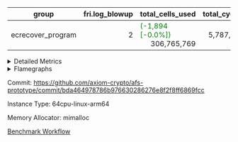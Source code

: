 | group | fri.log_blowup | total_cells_used | total_cycles | total_proof_time_ms |
| --- | --- | --- | --- | --- |
| ecrecover_program | <div style='text-align: right'>2</div>  | <span style="color: green">(-1,894 [-0.0%])</span> <div style='text-align: right'>306,765,769</div>  | <div style='text-align: right'>5,787,691</div>  | <span style="color: green">(-316.0 [-0.8%])</span> <div style='text-align: right'>38,185.0</div>  |


<details>
<summary>Detailed Metrics</summary>

| group | collect_metrics | execute_time_ms | total_cells_used | total_cycles |
| --- | --- | --- | --- | --- |
| ecrecover_program | true | <span style="color: red">(+3,352.0 [+4.1%])</span> <div style='text-align: right'>85,628.0</div>  | <span style="color: green">(-1,894 [-0.0%])</span> <div style='text-align: right'>306,765,769</div>  | <div style='text-align: right'>5,787,691</div>  |

| group | chip_name | collect_metrics | rows_used |
| --- | --- | --- | --- |
| ecrecover_program | ProgramChip | true | <div style='text-align: right'>17,443</div>  |
| ecrecover_program | VmConnectorAir | true | <div style='text-align: right'>2</div>  |
| ecrecover_program | Boundary | true | <div style='text-align: right'>63,474</div>  |
| ecrecover_program | Merkle | true | <div style='text-align: right'>63,814</div>  |
| ecrecover_program | AccessAdapter<2> | true | <span style="color: green">(-132 [-16.9%])</span> <div style='text-align: right'>650</div>  |
| ecrecover_program | AccessAdapter<4> | true | <span style="color: green">(-34 [-8.5%])</span> <div style='text-align: right'>364</div>  |
| ecrecover_program | AccessAdapter<8> | true | <div style='text-align: right'>253,578</div>  |
| ecrecover_program | AccessAdapter<16> | true | <div style='text-align: right'>95,116</div>  |
| ecrecover_program | AccessAdapter<32> | true | <div style='text-align: right'>47,558</div>  |
| ecrecover_program | <Rv32VecHeapAdapterAir<1, 2, 2, 32, 32>,FieldExpressionCoreAir> | true | <div style='text-align: right'>2,555</div>  |
| ecrecover_program | <Rv32VecHeapAdapterAir<2, 2, 2, 32, 32>,FieldExpressionCoreAir> | true | <div style='text-align: right'>2,550</div>  |
| ecrecover_program | KeccakVmAir | true | <div style='text-align: right'>120</div>  |
| ecrecover_program | <Rv32IsEqualModAdapterAir<2, 1, 32, 32>,ModularIsEqualCoreAir<32, 4, 8>> | true | <div style='text-align: right'>16,045</div>  |
| ecrecover_program | <Rv32VecHeapAdapterAir<2, 1, 1, 32, 32>,ModularMulDivCoreAir> | true | <div style='text-align: right'>26</div>  |
| ecrecover_program | <Rv32VecHeapAdapterAir<2, 1, 1, 32, 32>,ModularAddSubCoreAir> | true | <div style='text-align: right'>1,281</div>  |
| ecrecover_program | <Rv32HintStoreAdapterAir,Rv32HintStoreCoreAir> | true | <div style='text-align: right'>174</div>  |
| ecrecover_program | <Rv32MultAdapterAir,DivRemCoreAir<4, 8>> | true | <div style='text-align: right'>10</div>  |
| ecrecover_program | <Rv32MultAdapterAir,MulHCoreAir<4, 8>> | true | <div style='text-align: right'>184,755</div>  |
| ecrecover_program | <Rv32MultAdapterAir,MultiplicationCoreAir<4, 8>> | true | <div style='text-align: right'>202,885</div>  |
| ecrecover_program | RangeTupleCheckerAir<2> | true | <div style='text-align: right'>524,288</div>  |
| ecrecover_program | <Rv32RdWriteAdapterAir,Rv32AuipcCoreAir> | true | <div style='text-align: right'>52,831</div>  |
| ecrecover_program | <Rv32JalrAdapterAir,Rv32JalrCoreAir> | true | <div style='text-align: right'>105,597</div>  |
| ecrecover_program | <Rv32CondRdWriteAdapterAir,Rv32JalLuiCoreAir> | true | <div style='text-align: right'>50,866</div>  |
| ecrecover_program | <Rv32BranchAdapterAir,BranchLessThanCoreAir<4, 8>> | true | <div style='text-align: right'>178,112</div>  |
| ecrecover_program | <Rv32BranchAdapterAir,BranchEqualCoreAir<4>> | true | <div style='text-align: right'>282,142</div>  |
| ecrecover_program | <Rv32LoadStoreAdapterAir,LoadSignExtendCoreAir<4, 8>> | true | <div style='text-align: right'>74,192</div>  |
| ecrecover_program | <Rv32LoadStoreAdapterAir,LoadStoreCoreAir<4>> | true | <div style='text-align: right'>1,537,036</div>  |
| ecrecover_program | <Rv32BaseAluAdapterAir,ShiftCoreAir<4, 8>> | true | <div style='text-align: right'>536,117</div>  |
| ecrecover_program | <Rv32BaseAluAdapterAir,LessThanCoreAir<4, 8>> | true | <div style='text-align: right'>333,732</div>  |
| ecrecover_program | <Rv32BaseAluAdapterAir,BaseAluCoreAir<4, 8>> | true | <div style='text-align: right'>2,224,089</div>  |
| ecrecover_program | BitwiseOperationLookupAir<8> | true | <div style='text-align: right'>65,536</div>  |
| ecrecover_program | PhantomAir | true | <div style='text-align: right'>2,673</div>  |
| ecrecover_program | Poseidon2VmAir<BabyBearParameters> | true | <div style='text-align: right'>127,288</div>  |
| ecrecover_program | VariableRangeCheckerAir | true | <div style='text-align: right'>262,144</div>  |

| group | collect_metrics | dsl_ir | opcode | frequency |
| --- | --- | --- | --- | --- |
| ecrecover_program | true |  | ADD | <div style='text-align: right'>1,644,021</div>  |
| ecrecover_program | true |  | AND | <div style='text-align: right'>340,105</div>  |
| ecrecover_program | true |  | AUIPC | <div style='text-align: right'>52,831</div>  |
| ecrecover_program | true |  | BEQ | <div style='text-align: right'>116,626</div>  |
| ecrecover_program | true |  | BGE | <div style='text-align: right'>9,005</div>  |
| ecrecover_program | true |  | BGEU | <div style='text-align: right'>7,807</div>  |
| ecrecover_program | true |  | BLT | <div style='text-align: right'>65</div>  |
| ecrecover_program | true |  | BLTU | <div style='text-align: right'>161,235</div>  |
| ecrecover_program | true |  | BNE | <div style='text-align: right'>165,516</div>  |
| ecrecover_program | true |  | DIVU | <div style='text-align: right'>10</div>  |
| ecrecover_program | true |  | EcAddNe | <div style='text-align: right'>2,550</div>  |
| ecrecover_program | true |  | EcDouble | <div style='text-align: right'>2,555</div>  |
| ecrecover_program | true |  | HINT_STOREW | <div style='text-align: right'>174</div>  |
| ecrecover_program | true |  | IS_EQ | <div style='text-align: right'>16,049</div>  |
| ecrecover_program | true |  | JAL | <div style='text-align: right'>21,533</div>  |
| ecrecover_program | true |  | JALR | <div style='text-align: right'>105,597</div>  |
| ecrecover_program | true |  | KECCAK256 | <div style='text-align: right'>5</div>  |
| ecrecover_program | true |  | LOADB | <div style='text-align: right'>74,192</div>  |
| ecrecover_program | true |  | LOADBU | <div style='text-align: right'>13,380</div>  |
| ecrecover_program | true |  | LOADW | <div style='text-align: right'>695,156</div>  |
| ecrecover_program | true |  | LUI | <div style='text-align: right'>29,333</div>  |
| ecrecover_program | true |  | MUL | <div style='text-align: right'>202,885</div>  |
| ecrecover_program | true |  | MULHU | <div style='text-align: right'>184,755</div>  |
| ecrecover_program | true |  | ModularAddSub | <div style='text-align: right'>1,292</div>  |
| ecrecover_program | true |  | ModularMulDiv | <div style='text-align: right'>27</div>  |
| ecrecover_program | true |  | OR | <div style='text-align: right'>200,706</div>  |
| ecrecover_program | true |  | PHANTOM | <div style='text-align: right'>2,673</div>  |
| ecrecover_program | true |  | SETUP_ISEQ | <div style='text-align: right'>2</div>  |
| ecrecover_program | true |  | SLL | <div style='text-align: right'>269,672</div>  |
| ecrecover_program | true |  | SLTU | <div style='text-align: right'>333,732</div>  |
| ecrecover_program | true |  | SRL | <div style='text-align: right'>266,445</div>  |
| ecrecover_program | true |  | STOREB | <div style='text-align: right'>115,692</div>  |
| ecrecover_program | true |  | STOREH | <div style='text-align: right'>5</div>  |
| ecrecover_program | true |  | STOREW | <div style='text-align: right'>712,803</div>  |
| ecrecover_program | true |  | SUB | <div style='text-align: right'>28,988</div>  |
| ecrecover_program | true |  | XOR | <div style='text-align: right'>10,269</div>  |

| group | air_name | collect_metrics | dsl_ir | opcode | cells_used |
| --- | --- | --- | --- | --- | --- |
| ecrecover_program | <Rv32BaseAluAdapterAir,BaseAluCoreAir<4, 8>> | true |  | ADD | <div style='text-align: right'>59,184,756</div>  |
| ecrecover_program | AccessAdapter<8> | true |  | ADD | <div style='text-align: right'>17</div>  |
| ecrecover_program | Boundary | true |  | ADD | <div style='text-align: right'>40</div>  |
| ecrecover_program | Merkle | true |  | ADD | <div style='text-align: right'>64</div>  |
| ecrecover_program | <Rv32BaseAluAdapterAir,BaseAluCoreAir<4, 8>> | true |  | AND | <div style='text-align: right'>12,243,780</div>  |
| ecrecover_program | <Rv32RdWriteAdapterAir,Rv32AuipcCoreAir> | true |  | AUIPC | <div style='text-align: right'>1,109,451</div>  |
| ecrecover_program | AccessAdapter<8> | true |  | AUIPC | <div style='text-align: right'>34</div>  |
| ecrecover_program | Boundary | true |  | AUIPC | <div style='text-align: right'>80</div>  |
| ecrecover_program | Merkle | true |  | AUIPC | <div style='text-align: right'>3,456</div>  |
| ecrecover_program | <Rv32BranchAdapterAir,BranchEqualCoreAir<4>> | true |  | BEQ | <div style='text-align: right'>3,032,276</div>  |
| ecrecover_program | <Rv32BranchAdapterAir,BranchLessThanCoreAir<4, 8>> | true |  | BGE | <div style='text-align: right'>288,160</div>  |
| ecrecover_program | <Rv32BranchAdapterAir,BranchLessThanCoreAir<4, 8>> | true |  | BGEU | <div style='text-align: right'>249,824</div>  |
| ecrecover_program | <Rv32BranchAdapterAir,BranchLessThanCoreAir<4, 8>> | true |  | BLT | <div style='text-align: right'>2,080</div>  |
| ecrecover_program | <Rv32BranchAdapterAir,BranchLessThanCoreAir<4, 8>> | true |  | BLTU | <div style='text-align: right'>5,159,520</div>  |
| ecrecover_program | <Rv32BranchAdapterAir,BranchEqualCoreAir<4>> | true |  | BNE | <div style='text-align: right'>4,303,416</div>  |
| ecrecover_program | <Rv32MultAdapterAir,DivRemCoreAir<4, 8>> | true |  | DIVU | <div style='text-align: right'>570</div>  |
| ecrecover_program | <Rv32VecHeapAdapterAir<2, 2, 2, 32, 32>,FieldExpressionCoreAir> | true |  | EcAddNe | <div style='text-align: right'>1,578,450</div>  |
| ecrecover_program | AccessAdapter<16> | true |  | EcAddNe | <div style='text-align: right'>255,000</div>  |
| ecrecover_program | AccessAdapter<32> | true |  | EcAddNe | <div style='text-align: right'>209,100</div>  |
| ecrecover_program | AccessAdapter<8> | true |  | EcAddNe | <div style='text-align: right'>346,800</div>  |
| ecrecover_program | <Rv32VecHeapAdapterAir<1, 2, 2, 32, 32>,FieldExpressionCoreAir> | true |  | EcDouble | <div style='text-align: right'>1,387,365</div>  |
| ecrecover_program | AccessAdapter<16> | true |  | EcDouble | <div style='text-align: right'>127,750</div>  |
| ecrecover_program | AccessAdapter<32> | true |  | EcDouble | <div style='text-align: right'>104,755</div>  |
| ecrecover_program | AccessAdapter<8> | true |  | EcDouble | <div style='text-align: right'>173,740</div>  |
| ecrecover_program | <Rv32HintStoreAdapterAir,Rv32HintStoreCoreAir> | true |  | HINT_STOREW | <div style='text-align: right'>4,524</div>  |
| ecrecover_program | AccessAdapter<8> | true |  | HINT_STOREW | <div style='text-align: right'>1,513</div>  |
| ecrecover_program | Boundary | true |  | HINT_STOREW | <div style='text-align: right'>3,560</div>  |
| ecrecover_program | Merkle | true |  | HINT_STOREW | <div style='text-align: right'>6,016</div>  |
| ecrecover_program | <Rv32IsEqualModAdapterAir<2, 1, 32, 32>,ModularIsEqualCoreAir<32, 4, 8>> | true |  | IS_EQ | <div style='text-align: right'>2,664,134</div>  |
| ecrecover_program | AccessAdapter<16> | true |  | IS_EQ | <div style='text-align: right'>675,250</div>  |
| ecrecover_program | AccessAdapter<32> | true |  | IS_EQ | <div style='text-align: right'>553,705</div>  |
| ecrecover_program | AccessAdapter<8> | true |  | IS_EQ | <div style='text-align: right'>918,272</div>  |
| ecrecover_program | Boundary | true |  | IS_EQ | <div style='text-align: right'>160</div>  |
| ecrecover_program | Merkle | true |  | IS_EQ | <div style='text-align: right'>640</div>  |
| ecrecover_program | <Rv32CondRdWriteAdapterAir,Rv32JalLuiCoreAir> | true |  | JAL | <div style='text-align: right'>387,594</div>  |
| ecrecover_program | <Rv32JalrAdapterAir,Rv32JalrCoreAir> | true |  | JALR | <div style='text-align: right'>2,956,716</div>  |
| ecrecover_program | AccessAdapter<2> | true |  | KECCAK256 | <div style='text-align: right'>3,575</div>  |
| ecrecover_program | AccessAdapter<4> | true |  | KECCAK256 | <div style='text-align: right'>2,145</div>  |
| ecrecover_program | AccessAdapter<8> | true |  | KECCAK256 | <div style='text-align: right'>68</div>  |
| ecrecover_program | Boundary | true |  | KECCAK256 | <div style='text-align: right'>160</div>  |
| ecrecover_program | KeccakVmAir | true |  | KECCAK256 | <div style='text-align: right'>379,680</div>  |
| ecrecover_program | Merkle | true |  | KECCAK256 | <div style='text-align: right'>192</div>  |
| ecrecover_program | <Rv32LoadStoreAdapterAir,LoadSignExtendCoreAir<4, 8>> | true |  | LOADB | <div style='text-align: right'>2,596,720</div>  |
| ecrecover_program | <Rv32LoadStoreAdapterAir,LoadStoreCoreAir<4>> | true |  | LOADBU | <div style='text-align: right'>535,200</div>  |
| ecrecover_program | AccessAdapter<8> | true |  | LOADBU | <div style='text-align: right'>765</div>  |
| ecrecover_program | Boundary | true |  | LOADBU | <div style='text-align: right'>1,800</div>  |
| ecrecover_program | Merkle | true |  | LOADBU | <div style='text-align: right'>2,496</div>  |
| ecrecover_program | <Rv32LoadStoreAdapterAir,LoadStoreCoreAir<4>> | true |  | LOADW | <div style='text-align: right'>27,806,240</div>  |
| ecrecover_program | AccessAdapter<16> | true |  | LOADW | <div style='text-align: right'>643,350</div>  |
| ecrecover_program | AccessAdapter<32> | true |  | LOADW | <div style='text-align: right'>527,547</div>  |
| ecrecover_program | AccessAdapter<8> | true |  | LOADW | <div style='text-align: right'>997,798</div>  |
| ecrecover_program | Boundary | true |  | LOADW | <div style='text-align: right'>289,040</div>  |
| ecrecover_program | Merkle | true |  | LOADW | <div style='text-align: right'>384,576</div>  |
| ecrecover_program | <Rv32CondRdWriteAdapterAir,Rv32JalLuiCoreAir> | true |  | LUI | <div style='text-align: right'>527,994</div>  |
| ecrecover_program | AccessAdapter<8> | true |  | LUI | <div style='text-align: right'>17</div>  |
| ecrecover_program | Boundary | true |  | LUI | <div style='text-align: right'>40</div>  |
| ecrecover_program | <Rv32MultAdapterAir,MultiplicationCoreAir<4, 8>> | true |  | MUL | <div style='text-align: right'>6,289,435</div>  |
| ecrecover_program | <Rv32MultAdapterAir,MulHCoreAir<4, 8>> | true |  | MULHU | <div style='text-align: right'>7,205,445</div>  |
| ecrecover_program | <Rv32VecHeapAdapterAir<2, 1, 1, 32, 32>,ModularAddSubCoreAir> | true |  | ModularAddSub | <div style='text-align: right'>257,108</div>  |
| ecrecover_program | AccessAdapter<16> | true |  | ModularAddSub | <div style='text-align: right'>129,200</div>  |
| ecrecover_program | AccessAdapter<32> | true |  | ModularAddSub | <div style='text-align: right'>105,944</div>  |
| ecrecover_program | AccessAdapter<4> | true |  | ModularAddSub | <span style="color: green">(-221 [-50.0%])</span> <div style='text-align: right'>221</div>  |
| ecrecover_program | AccessAdapter<8> | true |  | ModularAddSub | <div style='text-align: right'>175,746</div>  |
| ecrecover_program | Boundary | true |  | ModularAddSub | <div style='text-align: right'>720</div>  |
| ecrecover_program | Merkle | true |  | ModularAddSub | <div style='text-align: right'>2,752</div>  |
| ecrecover_program | <Rv32VecHeapAdapterAir<2, 1, 1, 32, 32>,ModularMulDivCoreAir> | true |  | ModularMulDiv | <div style='text-align: right'>7,047</div>  |
| ecrecover_program | AccessAdapter<16> | true |  | ModularMulDiv | <div style='text-align: right'>1,750</div>  |
| ecrecover_program | AccessAdapter<32> | true |  | ModularMulDiv | <div style='text-align: right'>1,435</div>  |
| ecrecover_program | AccessAdapter<8> | true |  | ModularMulDiv | <div style='text-align: right'>2,380</div>  |
| ecrecover_program | <Rv32BaseAluAdapterAir,BaseAluCoreAir<4, 8>> | true |  | OR | <div style='text-align: right'>7,225,416</div>  |
| ecrecover_program | PhantomAir | true |  | PHANTOM | <div style='text-align: right'>16,038</div>  |
| ecrecover_program | <Rv32IsEqualModAdapterAir<2, 1, 32, 32>,ModularIsEqualCoreAir<32, 4, 8>> | true |  | SETUP_ISEQ | <div style='text-align: right'>332</div>  |
| ecrecover_program | <Rv32BaseAluAdapterAir,ShiftCoreAir<4, 8>> | true |  | SLL | <div style='text-align: right'>14,292,616</div>  |
| ecrecover_program | <Rv32BaseAluAdapterAir,LessThanCoreAir<4, 8>> | true |  | SLTU | <div style='text-align: right'>12,348,084</div>  |
| ecrecover_program | AccessAdapter<8> | true |  | SLTU | <div style='text-align: right'>17</div>  |
| ecrecover_program | Boundary | true |  | SLTU | <div style='text-align: right'>40</div>  |
| ecrecover_program | <Rv32BaseAluAdapterAir,ShiftCoreAir<4, 8>> | true |  | SRL | <div style='text-align: right'>14,121,585</div>  |
| ecrecover_program | <Rv32LoadStoreAdapterAir,LoadStoreCoreAir<4>> | true |  | STOREB | <div style='text-align: right'>4,627,680</div>  |
| ecrecover_program | AccessAdapter<16> | true |  | STOREB | <div style='text-align: right'>103,300</div>  |
| ecrecover_program | AccessAdapter<32> | true |  | STOREB | <div style='text-align: right'>169,207</div>  |
| ecrecover_program | AccessAdapter<8> | true |  | STOREB | <div style='text-align: right'>151,232</div>  |
| ecrecover_program | Boundary | true |  | STOREB | <div style='text-align: right'>190,360</div>  |
| ecrecover_program | Merkle | true |  | STOREB | <div style='text-align: right'>512,128</div>  |
| ecrecover_program | <Rv32LoadStoreAdapterAir,LoadStoreCoreAir<4>> | true |  | STOREH | <div style='text-align: right'>200</div>  |
| ecrecover_program | <Rv32LoadStoreAdapterAir,LoadStoreCoreAir<4>> | true |  | STOREW | <div style='text-align: right'>28,512,120</div>  |
| ecrecover_program | AccessAdapter<16> | true |  | STOREW | <div style='text-align: right'>441,550</div>  |
| ecrecover_program | AccessAdapter<2> | true |  | STOREW | <div style='text-align: right'>2,860</div>  |
| ecrecover_program | AccessAdapter<32> | true |  | STOREW | <div style='text-align: right'>277,570</div>  |
| ecrecover_program | AccessAdapter<4> | true |  | STOREW | <div style='text-align: right'>1,716</div>  |
| ecrecover_program | AccessAdapter<8> | true |  | STOREW | <div style='text-align: right'>1,003,646</div>  |
| ecrecover_program | Boundary | true |  | STOREW | <div style='text-align: right'>783,480</div>  |
| ecrecover_program | Merkle | true |  | STOREW | <div style='text-align: right'>1,129,664</div>  |
| ecrecover_program | <Rv32BaseAluAdapterAir,BaseAluCoreAir<4, 8>> | true |  | SUB | <div style='text-align: right'>1,043,568</div>  |
| ecrecover_program | <Rv32BaseAluAdapterAir,BaseAluCoreAir<4, 8>> | true |  | XOR | <div style='text-align: right'>369,684</div>  |

| group | commit_exe_time_ms | execute_and_trace_gen_time_ms | execute_time_ms | fri.log_blowup | keygen_time_ms | num_segments | total_cells_used | total_cycles | total_proof_time_ms |
| --- | --- | --- | --- | --- | --- | --- | --- | --- | --- |
| ecrecover_program | <span style="color: red">(+3.0 [+23.1%])</span> <div style='text-align: right'>16.0</div>  | <span style="color: green">(-73.0 [-0.9%])</span> <div style='text-align: right'>8,402.0</div>  | <span style="color: green">(-61.0 [-1.0%])</span> <div style='text-align: right'>6,315.0</div>  | <div style='text-align: right'>2</div>  | <span style="color: green">(-5.0 [-2.3%])</span> <div style='text-align: right'>216.0</div>  | <div style='text-align: right'>1</div>  | <span style="color: green">(-1,894 [-0.0%])</span> <div style='text-align: right'>306,765,769</div>  | <div style='text-align: right'>5,787,691</div>  | <span style="color: green">(-316.0 [-0.8%])</span> <div style='text-align: right'>38,185.0</div>  |

| group | air_name | constraints | interactions | quotient_deg |
| --- | --- | --- | --- | --- |
| ecrecover_program | ProgramAir | <div style='text-align: right'>4</div>  | <div style='text-align: right'>1</div>  | <div style='text-align: right'>1</div>  |
| ecrecover_program | VmConnectorAir | <div style='text-align: right'>9</div>  | <div style='text-align: right'>3</div>  | <div style='text-align: right'>2</div>  |
| ecrecover_program | PersistentBoundaryAir<8> | <div style='text-align: right'>6</div>  | <div style='text-align: right'>3</div>  | <div style='text-align: right'>2</div>  |
| ecrecover_program | MemoryMerkleAir<8> | <div style='text-align: right'>40</div>  | <div style='text-align: right'>4</div>  | <div style='text-align: right'>2</div>  |
| ecrecover_program | AccessAdapterAir<2> | <div style='text-align: right'>14</div>  | <div style='text-align: right'>5</div>  | <div style='text-align: right'>2</div>  |
| ecrecover_program | AccessAdapterAir<4> | <div style='text-align: right'>14</div>  | <div style='text-align: right'>5</div>  | <div style='text-align: right'>2</div>  |
| ecrecover_program | AccessAdapterAir<8> | <div style='text-align: right'>14</div>  | <div style='text-align: right'>5</div>  | <div style='text-align: right'>2</div>  |
| ecrecover_program | AccessAdapterAir<16> | <div style='text-align: right'>14</div>  | <div style='text-align: right'>5</div>  | <div style='text-align: right'>2</div>  |
| ecrecover_program | AccessAdapterAir<32> | <div style='text-align: right'>14</div>  | <div style='text-align: right'>5</div>  | <div style='text-align: right'>2</div>  |
| ecrecover_program | AccessAdapterAir<64> | <div style='text-align: right'>14</div>  | <div style='text-align: right'>5</div>  | <div style='text-align: right'>2</div>  |
| ecrecover_program | VmAirWrapper<Rv32VecHeapAdapterAir<1, 2, 2, 32, 32>, FieldExpressionCoreAir> | <div style='text-align: right'>449</div>  | <div style='text-align: right'>411</div>  | <div style='text-align: right'>2</div>  |
| ecrecover_program | VmAirWrapper<Rv32VecHeapAdapterAir<2, 2, 2, 32, 32>, FieldExpressionCoreAir> | <div style='text-align: right'>456</div>  | <div style='text-align: right'>422</div>  | <div style='text-align: right'>2</div>  |
| ecrecover_program | KeccakVmAir | <div style='text-align: right'>4,571</div>  | <div style='text-align: right'>321</div>  | <div style='text-align: right'>2</div>  |
| ecrecover_program | VmAirWrapper<Rv32IsEqualModAdapterAir<2, 1, 32, 32>, ModularIsEqualCoreAir<32, 4, 8> | <div style='text-align: right'>223</div>  | <div style='text-align: right'>25</div>  | <div style='text-align: right'>2</div>  |
| ecrecover_program | VmAirWrapper<Rv32VecHeapAdapterAir<2, 1, 1, 32, 32>, ModularMulDivCoreAir> | <div style='text-align: right'>188</div>  | <div style='text-align: right'>156</div>  | <div style='text-align: right'>2</div>  |
| ecrecover_program | VmAirWrapper<Rv32VecHeapAdapterAir<2, 1, 1, 32, 32>, ModularAddSubCoreAir> | <div style='text-align: right'>126</div>  | <div style='text-align: right'>94</div>  | <div style='text-align: right'>2</div>  |
| ecrecover_program | VmAirWrapper<Rv32HintStoreAdapterAir, Rv32HintStoreCoreAir> | <div style='text-align: right'>17</div>  | <div style='text-align: right'>15</div>  | <div style='text-align: right'>2</div>  |
| ecrecover_program | VmAirWrapper<Rv32MultAdapterAir, DivRemCoreAir<4, 8> | <div style='text-align: right'>88</div>  | <div style='text-align: right'>25</div>  | <div style='text-align: right'>2</div>  |
| ecrecover_program | VmAirWrapper<Rv32MultAdapterAir, MulHCoreAir<4, 8> | <div style='text-align: right'>38</div>  | <div style='text-align: right'>24</div>  | <div style='text-align: right'>2</div>  |
| ecrecover_program | VmAirWrapper<Rv32MultAdapterAir, MultiplicationCoreAir<4, 8> | <div style='text-align: right'>26</div>  | <div style='text-align: right'>19</div>  | <div style='text-align: right'>2</div>  |
| ecrecover_program | RangeTupleCheckerAir<2> | <div style='text-align: right'>4</div>  | <div style='text-align: right'>1</div>  | <div style='text-align: right'>1</div>  |
| ecrecover_program | VmAirWrapper<Rv32RdWriteAdapterAir, Rv32AuipcCoreAir> | <div style='text-align: right'>15</div>  | <div style='text-align: right'>11</div>  | <div style='text-align: right'>2</div>  |
| ecrecover_program | VmAirWrapper<Rv32JalrAdapterAir, Rv32JalrCoreAir> | <div style='text-align: right'>20</div>  | <div style='text-align: right'>16</div>  | <div style='text-align: right'>2</div>  |
| ecrecover_program | VmAirWrapper<Rv32CondRdWriteAdapterAir, Rv32JalLuiCoreAir> | <div style='text-align: right'>22</div>  | <div style='text-align: right'>10</div>  | <div style='text-align: right'>2</div>  |
| ecrecover_program | VmAirWrapper<Rv32BranchAdapterAir, BranchLessThanCoreAir<4, 8> | <div style='text-align: right'>41</div>  | <div style='text-align: right'>13</div>  | <div style='text-align: right'>2</div>  |
| ecrecover_program | VmAirWrapper<Rv32BranchAdapterAir, BranchEqualCoreAir<4> | <div style='text-align: right'>25</div>  | <div style='text-align: right'>11</div>  | <div style='text-align: right'>2</div>  |
| ecrecover_program | VmAirWrapper<Rv32LoadStoreAdapterAir, LoadSignExtendCoreAir<4, 8> | <div style='text-align: right'>33</div>  | <div style='text-align: right'>18</div>  | <div style='text-align: right'>2</div>  |
| ecrecover_program | VmAirWrapper<Rv32LoadStoreAdapterAir, LoadStoreCoreAir<4> | <div style='text-align: right'>38</div>  | <div style='text-align: right'>17</div>  | <div style='text-align: right'>2</div>  |
| ecrecover_program | VmAirWrapper<Rv32BaseAluAdapterAir, ShiftCoreAir<4, 8> | <div style='text-align: right'>90</div>  | <div style='text-align: right'>23</div>  | <div style='text-align: right'>2</div>  |
| ecrecover_program | VmAirWrapper<Rv32BaseAluAdapterAir, LessThanCoreAir<4, 8> | <div style='text-align: right'>39</div>  | <div style='text-align: right'>17</div>  | <div style='text-align: right'>2</div>  |
| ecrecover_program | VmAirWrapper<Rv32BaseAluAdapterAir, BaseAluCoreAir<4, 8> | <div style='text-align: right'>43</div>  | <div style='text-align: right'>19</div>  | <div style='text-align: right'>2</div>  |
| ecrecover_program | BitwiseOperationLookupAir<8> | <div style='text-align: right'>4</div>  | <div style='text-align: right'>2</div>  | <div style='text-align: right'>2</div>  |
| ecrecover_program | PhantomAir | <div style='text-align: right'>5</div>  | <div style='text-align: right'>3</div>  | <div style='text-align: right'>2</div>  |
| ecrecover_program | Poseidon2VmAir<BabyBearParameters> | <div style='text-align: right'>525</div>  | <div style='text-align: right'>32</div>  | <div style='text-align: right'>2</div>  |
| ecrecover_program | VariableRangeCheckerAir | <div style='text-align: right'>4</div>  | <div style='text-align: right'>1</div>  | <div style='text-align: right'>1</div>  |

| group | air_name | segment | cells | main_cols | perm_cols | prep_cols | rows |
| --- | --- | --- | --- | --- | --- | --- | --- |
| ecrecover_program | ProgramAir | 0 | <div style='text-align: right'>589,824</div>  | <div style='text-align: right'>10</div>  | <div style='text-align: right'>8</div>  |  | <div style='text-align: right'>32,768</div>  |
| ecrecover_program | VmConnectorAir | 0 | <div style='text-align: right'>32</div>  | <div style='text-align: right'>4</div>  | <div style='text-align: right'>12</div>  | <div style='text-align: right'>1</div>  | <div style='text-align: right'>2</div>  |
| ecrecover_program | PersistentBoundaryAir<8> | 0 | <div style='text-align: right'>2,097,152</div>  | <div style='text-align: right'>20</div>  | <div style='text-align: right'>12</div>  |  | <div style='text-align: right'>65,536</div>  |
| ecrecover_program | MemoryMerkleAir<8> | 0 | <div style='text-align: right'>3,407,872</div>  | <div style='text-align: right'>32</div>  | <div style='text-align: right'>20</div>  |  | <div style='text-align: right'>65,536</div>  |
| ecrecover_program | AccessAdapterAir<2> | 0 | <div style='text-align: right'>35,840</div>  | <div style='text-align: right'>11</div>  | <div style='text-align: right'>24</div>  |  | <div style='text-align: right'>1,024</div>  |
| ecrecover_program | AccessAdapterAir<4> | 0 | <div style='text-align: right'>18,944</div>  | <div style='text-align: right'>13</div>  | <div style='text-align: right'>24</div>  |  | <div style='text-align: right'>512</div>  |
| ecrecover_program | AccessAdapterAir<8> | 0 | <div style='text-align: right'>10,747,904</div>  | <div style='text-align: right'>17</div>  | <div style='text-align: right'>24</div>  |  | <div style='text-align: right'>262,144</div>  |
| ecrecover_program | AccessAdapterAir<16> | 0 | <div style='text-align: right'>6,422,528</div>  | <div style='text-align: right'>25</div>  | <div style='text-align: right'>24</div>  |  | <div style='text-align: right'>131,072</div>  |
| ecrecover_program | AccessAdapterAir<32> | 0 | <div style='text-align: right'>4,259,840</div>  | <div style='text-align: right'>41</div>  | <div style='text-align: right'>24</div>  |  | <div style='text-align: right'>65,536</div>  |
| ecrecover_program | VmAirWrapper<Rv32VecHeapAdapterAir<1, 2, 2, 32, 32>, FieldExpressionCoreAir> | 0 | <div style='text-align: right'>5,615,616</div>  | <div style='text-align: right'>543</div>  | <div style='text-align: right'>828</div>  |  | <div style='text-align: right'>4,096</div>  |
| ecrecover_program | VmAirWrapper<Rv32VecHeapAdapterAir<2, 2, 2, 32, 32>, FieldExpressionCoreAir> | 0 | <div style='text-align: right'>6,008,832</div>  | <div style='text-align: right'>619</div>  | <div style='text-align: right'>848</div>  |  | <div style='text-align: right'>4,096</div>  |
| ecrecover_program | KeccakVmAir | 0 | <div style='text-align: right'>569,856</div>  | <div style='text-align: right'>3,164</div>  | <div style='text-align: right'>1,288</div>  |  | <div style='text-align: right'>128</div>  |
| ecrecover_program | VmAirWrapper<Rv32IsEqualModAdapterAir<2, 1, 32, 32>, ModularIsEqualCoreAir<32, 4, 8> | 0 | <div style='text-align: right'>3,637,248</div>  | <div style='text-align: right'>166</div>  | <div style='text-align: right'>56</div>  |  | <div style='text-align: right'>16,384</div>  |
| ecrecover_program | VmAirWrapper<Rv32VecHeapAdapterAir<2, 1, 1, 32, 32>, ModularMulDivCoreAir> | 0 | <div style='text-align: right'>18,464</div>  | <div style='text-align: right'>261</div>  | <div style='text-align: right'>316</div>  |  | <div style='text-align: right'>32</div>  |
| ecrecover_program | VmAirWrapper<Rv32VecHeapAdapterAir<2, 1, 1, 32, 32>, ModularAddSubCoreAir> | 0 | <div style='text-align: right'>800,768</div>  | <div style='text-align: right'>199</div>  | <div style='text-align: right'>192</div>  |  | <div style='text-align: right'>2,048</div>  |
| ecrecover_program | VmAirWrapper<Rv32HintStoreAdapterAir, Rv32HintStoreCoreAir> | 0 | <div style='text-align: right'>15,872</div>  | <div style='text-align: right'>26</div>  | <div style='text-align: right'>36</div>  |  | <div style='text-align: right'>256</div>  |
| ecrecover_program | VmAirWrapper<Rv32MultAdapterAir, DivRemCoreAir<4, 8> | 0 | <div style='text-align: right'>2,576</div>  | <div style='text-align: right'>57</div>  | <div style='text-align: right'>104</div>  |  | <div style='text-align: right'>16</div>  |
| ecrecover_program | VmAirWrapper<Rv32MultAdapterAir, MulHCoreAir<4, 8> | 0 | <div style='text-align: right'>36,438,016</div>  | <div style='text-align: right'>39</div>  | <div style='text-align: right'>100</div>  |  | <div style='text-align: right'>262,144</div>  |
| ecrecover_program | VmAirWrapper<Rv32MultAdapterAir, MultiplicationCoreAir<4, 8> | 0 | <div style='text-align: right'>29,097,984</div>  | <div style='text-align: right'>31</div>  | <div style='text-align: right'>80</div>  |  | <div style='text-align: right'>262,144</div>  |
| ecrecover_program | RangeTupleCheckerAir<2> | 0 | <div style='text-align: right'>4,718,592</div>  | <div style='text-align: right'>1</div>  | <div style='text-align: right'>8</div>  | <div style='text-align: right'>2</div>  | <div style='text-align: right'>524,288</div>  |
| ecrecover_program | VmAirWrapper<Rv32RdWriteAdapterAir, Rv32AuipcCoreAir> | 0 | <div style='text-align: right'>3,211,264</div>  | <div style='text-align: right'>21</div>  | <div style='text-align: right'>28</div>  |  | <div style='text-align: right'>65,536</div>  |
| ecrecover_program | VmAirWrapper<Rv32JalrAdapterAir, Rv32JalrCoreAir> | 0 | <div style='text-align: right'>8,388,608</div>  | <div style='text-align: right'>28</div>  | <div style='text-align: right'>36</div>  |  | <div style='text-align: right'>131,072</div>  |
| ecrecover_program | VmAirWrapper<Rv32CondRdWriteAdapterAir, Rv32JalLuiCoreAir> | 0 | <div style='text-align: right'>4,063,232</div>  | <div style='text-align: right'>18</div>  | <div style='text-align: right'>44</div>  |  | <div style='text-align: right'>65,536</div>  |
| ecrecover_program | VmAirWrapper<Rv32BranchAdapterAir, BranchLessThanCoreAir<4, 8> | 0 | <div style='text-align: right'>23,068,672</div>  | <div style='text-align: right'>32</div>  | <div style='text-align: right'>56</div>  |  | <div style='text-align: right'>262,144</div>  |
| ecrecover_program | VmAirWrapper<Rv32BranchAdapterAir, BranchEqualCoreAir<4> | 0 | <div style='text-align: right'>38,797,312</div>  | <div style='text-align: right'>26</div>  | <div style='text-align: right'>48</div>  |  | <div style='text-align: right'>524,288</div>  |
| ecrecover_program | VmAirWrapper<Rv32LoadStoreAdapterAir, LoadSignExtendCoreAir<4, 8> | 0 | <div style='text-align: right'>14,548,992</div>  | <div style='text-align: right'>35</div>  | <div style='text-align: right'>76</div>  |  | <div style='text-align: right'>131,072</div>  |
| ecrecover_program | VmAirWrapper<Rv32LoadStoreAdapterAir, LoadStoreCoreAir<4> | 0 | <div style='text-align: right'>234,881,024</div>  | <div style='text-align: right'>40</div>  | <div style='text-align: right'>72</div>  |  | <div style='text-align: right'>2,097,152</div>  |
| ecrecover_program | VmAirWrapper<Rv32BaseAluAdapterAir, ShiftCoreAir<4, 8> | 0 | <div style='text-align: right'>110,100,480</div>  | <div style='text-align: right'>53</div>  | <div style='text-align: right'>52</div>  |  | <div style='text-align: right'>1,048,576</div>  |
| ecrecover_program | VmAirWrapper<Rv32BaseAluAdapterAir, LessThanCoreAir<4, 8> | 0 | <div style='text-align: right'>40,370,176</div>  | <div style='text-align: right'>37</div>  | <div style='text-align: right'>40</div>  |  | <div style='text-align: right'>524,288</div>  |
| ecrecover_program | VmAirWrapper<Rv32BaseAluAdapterAir, BaseAluCoreAir<4, 8> | 0 | <div style='text-align: right'>486,539,264</div>  | <div style='text-align: right'>36</div>  | <div style='text-align: right'>80</div>  |  | <div style='text-align: right'>4,194,304</div>  |
| ecrecover_program | BitwiseOperationLookupAir<8> | 0 | <div style='text-align: right'>655,360</div>  | <div style='text-align: right'>2</div>  | <div style='text-align: right'>8</div>  | <div style='text-align: right'>3</div>  | <div style='text-align: right'>65,536</div>  |
| ecrecover_program | PhantomAir | 0 | <div style='text-align: right'>73,728</div>  | <div style='text-align: right'>6</div>  | <div style='text-align: right'>12</div>  |  | <div style='text-align: right'>4,096</div>  |
| ecrecover_program | Poseidon2VmAir<BabyBearParameters> | 0 | <div style='text-align: right'>82,182,144</div>  | <div style='text-align: right'>559</div>  | <div style='text-align: right'>68</div>  |  | <div style='text-align: right'>131,072</div>  |
| ecrecover_program | VariableRangeCheckerAir | 0 | <div style='text-align: right'>2,359,296</div>  | <div style='text-align: right'>1</div>  | <div style='text-align: right'>8</div>  | <div style='text-align: right'>2</div>  | <div style='text-align: right'>262,144</div>  |

| group | segment | execute_and_trace_gen_time_ms | stark_prove_excluding_trace_time_ms | total_cells |
| --- | --- | --- | --- | --- |
| ecrecover_program | 0 | <span style="color: green">(-11.0 [-0.5%])</span> <div style='text-align: right'>2,086.0</div>  | <span style="color: green">(-232.0 [-0.8%])</span> <div style='text-align: right'>27,697.0</div>  | <div style='text-align: right'>1,163,751,921</div>  |

</details>



<details>
<summary>Flamegraphs</summary>

[![](https://axiom-public-data-sandbox-us-east-1.s3.us-east-1.amazonaws.com/benchmark/github/flamegraphs/bda464978786b976630286276e8f2f8ff6869fcc/ecrecover-2-2-64cpu-linux-arm64-mimalloc-ecrecover_program.dsl_ir.opcode.air_name.cells_used.reverse.svg)](https://axiom-public-data-sandbox-us-east-1.s3.us-east-1.amazonaws.com/benchmark/github/flamegraphs/bda464978786b976630286276e8f2f8ff6869fcc/ecrecover-2-2-64cpu-linux-arm64-mimalloc-ecrecover_program.dsl_ir.opcode.air_name.cells_used.reverse.svg)
[![](https://axiom-public-data-sandbox-us-east-1.s3.us-east-1.amazonaws.com/benchmark/github/flamegraphs/bda464978786b976630286276e8f2f8ff6869fcc/ecrecover-2-2-64cpu-linux-arm64-mimalloc-ecrecover_program.dsl_ir.opcode.air_name.cells_used.svg)](https://axiom-public-data-sandbox-us-east-1.s3.us-east-1.amazonaws.com/benchmark/github/flamegraphs/bda464978786b976630286276e8f2f8ff6869fcc/ecrecover-2-2-64cpu-linux-arm64-mimalloc-ecrecover_program.dsl_ir.opcode.air_name.cells_used.svg)
[![](https://axiom-public-data-sandbox-us-east-1.s3.us-east-1.amazonaws.com/benchmark/github/flamegraphs/bda464978786b976630286276e8f2f8ff6869fcc/ecrecover-2-2-64cpu-linux-arm64-mimalloc-ecrecover_program.dsl_ir.opcode.frequency.reverse.svg)](https://axiom-public-data-sandbox-us-east-1.s3.us-east-1.amazonaws.com/benchmark/github/flamegraphs/bda464978786b976630286276e8f2f8ff6869fcc/ecrecover-2-2-64cpu-linux-arm64-mimalloc-ecrecover_program.dsl_ir.opcode.frequency.reverse.svg)
[![](https://axiom-public-data-sandbox-us-east-1.s3.us-east-1.amazonaws.com/benchmark/github/flamegraphs/bda464978786b976630286276e8f2f8ff6869fcc/ecrecover-2-2-64cpu-linux-arm64-mimalloc-ecrecover_program.dsl_ir.opcode.frequency.svg)](https://axiom-public-data-sandbox-us-east-1.s3.us-east-1.amazonaws.com/benchmark/github/flamegraphs/bda464978786b976630286276e8f2f8ff6869fcc/ecrecover-2-2-64cpu-linux-arm64-mimalloc-ecrecover_program.dsl_ir.opcode.frequency.svg)

</details>

Commit: https://github.com/axiom-crypto/afs-prototype/commit/bda464978786b976630286276e8f2f8ff6869fcc

Instance Type: 64cpu-linux-arm64

Memory Allocator: mimalloc

[Benchmark Workflow](https://github.com/axiom-crypto/afs-prototype/actions/runs/12111595806)
